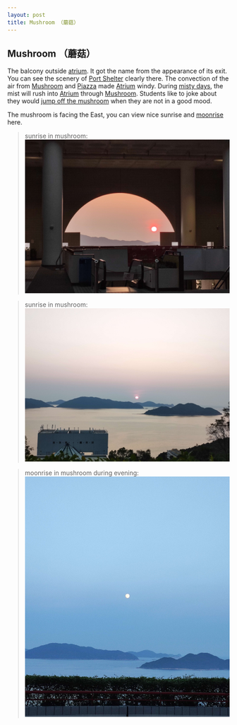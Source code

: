 ```yaml
---
layout: post
title: Mushroom （蘑菇）
---
```


## Mushroom （蘑菇）

The balcony outside [atrium](Atrium.md). It got the name from the appearance of its exit. You can see the scenery of [Port Shelter]() clearly there. The convection of the air from [Mushroom]() and [Piazza]() made [Atrium](Atrium.md) windy. During [misty days](), the mist will rush into [Atrium]() through [Mushroom](Mushroom.md). Students like to joke about they would [jump off the mushroom]() when they are not in a good mood.

The mushroom is facing the East, you can view nice sunrise and [moonrise](Night) here.

> sunrise in mushroom:
![mushroom](/media/mushroom.jpg)

> sunrise in mushroom:
![sunrise](/media/sunrise.jpg)

> moonrise in mushroom during evening:
![moonrise](/media/twilight_moonrise.jpg)
